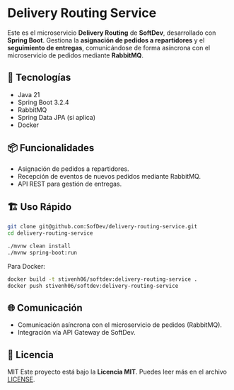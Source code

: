 
# Delivery Routing Service

Este es el microservicio **Delivery Routing** de **SoftDev**, desarrollado con **Spring Boot**. Gestiona la **asignación de pedidos a repartidores** y el **seguimiento de entregas**, comunicándose de forma asíncrona con el microservicio de pedidos mediante **RabbitMQ**.

## 🚀 Tecnologías

- Java 21
- Spring Boot 3.2.4
- RabbitMQ
- Spring Data JPA (si aplica)
- Docker

## 📦 Funcionalidades

- Asignación de pedidos a repartidores.
- Recepción de eventos de nuevos pedidos mediante RabbitMQ.
- API REST para gestión de entregas.

## 🏗️ Uso Rápido
```bash
git clone git@github.com:SofDev/delivery-routing-service.git
cd delivery-routing-service
```

```bash
./mvnw clean install
./mvnw spring-boot:run
```
Para Docker:
```bash
docker build -t stivenh06/softdev:delivery-routing-service .
docker push stivenh06/softdev:delivery-routing-service
```

## 🌐 Comunicación

- Comunicación asíncrona con el microservicio de pedidos (RabbitMQ).
- Integración vía API Gateway de SoftDev.

## 📜 Licencia

MIT
Este proyecto está bajo la **Licencia MIT**. Puedes leer más en el archivo [LICENSE](LICENSE).
